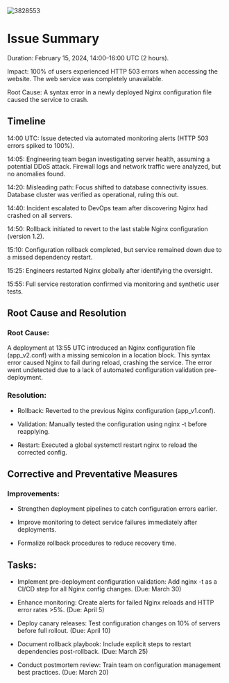 ![3828553](https://github.com/user-attachments/assets/0f649a01-50db-4cb9-a451-64c717523c7b)

# Issue Summary

Duration: February 15, 2024, 14:00–16:00 UTC (2 hours).

Impact: 100% of users experienced HTTP 503 errors when accessing the website. The web service was completely unavailable.

Root Cause: A syntax error in a newly deployed Nginx configuration file caused the service to crash.

## Timeline

14:00 UTC: Issue detected via automated monitoring alerts (HTTP 503 errors spiked to 100%).

14:05: Engineering team began investigating server health, assuming a potential DDoS attack. Firewall logs and network traffic were analyzed, but no anomalies found.

14:20: Misleading path: Focus shifted to database connectivity issues. Database cluster was verified as operational, ruling this out.

14:40: Incident escalated to DevOps team after discovering Nginx had crashed on all servers.

14:50: Rollback initiated to revert to the last stable Nginx configuration (version 1.2).

15:10: Configuration rollback completed, but service remained down due to a missed dependency restart.

15:25: Engineers restarted Nginx globally after identifying the oversight.

15:55: Full service restoration confirmed via monitoring and synthetic user tests.

## Root Cause and Resolution
### Root Cause:
A deployment at 13:55 UTC introduced an Nginx configuration file (app_v2.conf) with a missing semicolon in a location block. This syntax error caused Nginx to fail during reload, crashing the service. The error went undetected due to a lack of automated configuration validation pre-deployment.

### Resolution:

* Rollback: Reverted to the previous Nginx configuration (app_v1.conf).

* Validation: Manually tested the configuration using nginx -t before reapplying.

* Restart: Executed a global systemctl restart nginx to reload the corrected config.

## Corrective and Preventative Measures

### Improvements:

* Strengthen deployment pipelines to catch configuration errors earlier.

* Improve monitoring to detect service failures immediately after deployments.

* Formalize rollback procedures to reduce recovery time.

## Tasks:

* Implement pre-deployment configuration validation: Add nginx -t as a CI/CD step for all Nginx config changes. (Due: March 30)

* Enhance monitoring: Create alerts for failed Nginx reloads and HTTP error rates >5%. (Due: April 5)

* Deploy canary releases: Test configuration changes on 10% of servers before full rollout. (Due: April 10)

* Document rollback playbook: Include explicit steps to restart dependencies post-rollback. (Due: March 25)

* Conduct postmortem review: Train team on configuration management best practices. (Due: March 20)

